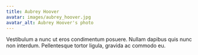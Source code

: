 ```yaml
---
title: Aubrey Hoover
avatar: images/aubrey_hoover.jpg
avatar_alt: Aubrey Hoover's photo
---
```

Vestibulum a nunc ut eros condimentum posuere. Nullam dapibus quis
nunc non interdum. Pellentesque tortor ligula, gravida ac commodo eu.
